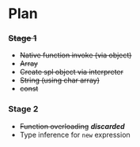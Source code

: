 # Plan

### ~~Stage 1~~

* ~~Native function invoke (via object)~~
* ~~Array~~
* ~~Create spl object via interpreter~~
* ~~String (using char array)~~
* ~~const~~

### Stage 2

* ~~Function overloading~~   _**discarded**_
* Type inference for `new` expression
